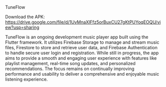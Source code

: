 TuneFlow

Download the APK: https://drive.google.com/file/d/1UvMnaXlFfz5orBuxCU27gKtPUYoqEOQU/view?usp=sharing

TuneFlow is an ongoing development music player app built using the Flutter framework.
It utilizes Firebase Storage to manage and stream music files, Firestore to store and retrieve user data, 
and Firebase Authentication to handle secure user login and registration. While still in progress, 
the app aims to provide a smooth and engaging user experience with features like playlist management,
real-time song updates, and personalized recommendations. 
The focus remains on continually improving performance and usability to deliver a comprehensive and enjoyable music listening experience.

